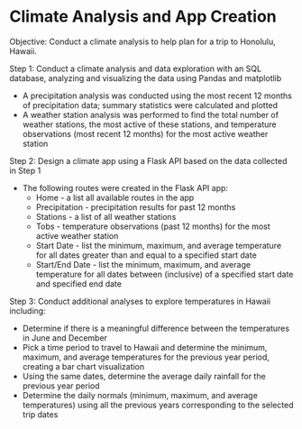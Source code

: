 # Climate Analysis and App Creation


Objective:  Conduct a climate analysis to help plan for a trip to Honolulu, Hawaii.

Step 1: Conduct a climate analysis and data exploration with an SQL database, analyzing and visualizing the data using Pandas and matplotlib
* A precipitation analysis was conducted using the most recent 12 months of precipitation data; summary statistics were calculated and plotted
* A weather station analysis was performed to find the total number of weather stations, the most active of these stations, and temperature observations (most recent 12 months)
   for the most active weather station

Step 2:  Design a climate app using a Flask API based on the data collected in Step 1
* The following routes were created in the Flask API app:
   * Home - a list all available routes in the app
   * Precipitation - precipitation results for past 12 months
   * Stations - a list of all weather stations
   * Tobs - temperature observations (past 12 months) for the most active weather station
   * Start Date - list the minimum, maximum, and average temperature for all dates greater than and equal to a specified start date
   * Start/End Date - list the minimum, maximum, and average temperature for all dates between (inclusive) of a specified start date and specified end date
   
Step 3:  Conduct additional analyses to explore temperatures in Hawaii including:
*  Determine if there is a meaningful difference between the temperatures in June and December
*  Pick a time period to travel to Hawaii and determine the minimum, maximum, and average temperatures for the previous year period, creating a bar chart visualization
*  Using the same dates, determine the average daily rainfall for the previous year period
*  Determine the daily normals (minimum, maximum, and average temperatures) using all the previous years corresponding to the selected trip dates


